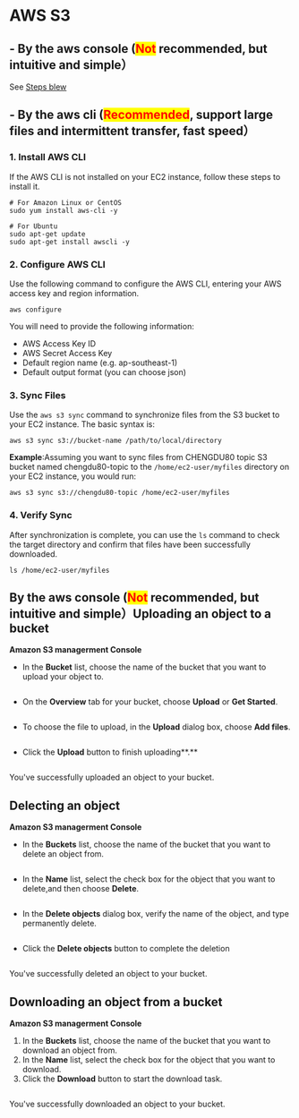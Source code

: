 # AWS S3

## - By the aws console (<mark style="color:red;">Not</mark> recommended, but  intuitive and simple） <a href="#puttinganobjectinabucket" id="puttinganobjectinabucket"></a>

See [Steps blew](aws-s3.md#puttinganobjectinabucket-2)

## - By the aws cli  (<mark style="color:red;">Recommended</mark>, support large files and intermittent transfer, fast speed） <a href="#puttinganobjectinabucket" id="puttinganobjectinabucket"></a>

### 1. Install AWS CLI

If the AWS CLI is not installed on your EC2 instance, follow these steps to install it.

```
# For Amazon Linux or CentOS
sudo yum install aws-cli -y

# For Ubuntu
sudo apt-get update
sudo apt-get install awscli -y
```

### 2. Configure AWS CLI

Use the following command to configure the AWS CLI, entering your AWS access key and region information.

```
aws configure
```

You will need to provide the following information:

* AWS Access Key ID
* AWS Secret Access Key
* Default region name (e.g. ap-southeast-1)
* Default output format (you can choose json)

### 3. Sync Files

Use the `aws s3 sync` command to synchronize files from the S3 bucket to your EC2 instance. The basic syntax is:

```
aws s3 sync s3://bucket-name /path/to/local/directory
```

**Example**:Assuming you want to sync files from CHENGDU80 topic S3 bucket named chengdu80-topic to the `/home/ec2-user/myfiles` directory on your EC2 instance, you would run:

```
aws s3 sync s3://chengdu80-topic /home/ec2-user/myfiles
```

### 4. Verify Sync

After synchronization is complete, you can use the `ls` command to check the target directory and confirm that files have been successfully downloaded.

```
ls /home/ec2-user/myfiles
```

## &#x20;<a href="#puttinganobjectinabucket" id="puttinganobjectinabucket"></a>

## By the aws console (<mark style="color:red;">Not</mark> recommended, but  intuitive and simple）Uploading an object to a bucket <a href="#puttinganobjectinabucket" id="puttinganobjectinabucket"></a>

**Amazon S3 managerment Console**

* In the **Bucket** list, choose the name of the bucket that you want to upload your object to.

<figure><img src="../.gitbook/assets/微信图片_20231018103708 (1).png" alt=""><figcaption></figcaption></figure>

* On the **Overview** tab for your bucket, choose **Upload** or **Get Started**.

<figure><img src="../.gitbook/assets/微信图片_20231018103748.png" alt=""><figcaption></figcaption></figure>

* To choose the file to upload, in the **Upload** dialog box, choose **Add files**.

<figure><img src="../.gitbook/assets/微信图片_20231018104059.png" alt=""><figcaption></figcaption></figure>

* Click the **Upload** button to finish uploading**.**

<figure><img src="../.gitbook/assets/微信图片_20231018104127.png" alt=""><figcaption></figcaption></figure>

You've successfully uploaded an object to your bucket.

## Delecting an object <a href="#puttinganobjectinabucket" id="puttinganobjectinabucket"></a>

**Amazon S3 managerment Console**

* In the **Buckets** list, choose the name of the bucket that you want to delete an object from.

<figure><img src="../.gitbook/assets/微信图片_20231018103708 (1).png" alt=""><figcaption></figcaption></figure>

* In the **Name** list, select the check box for the object that you want to delete,and then choose **Delete**.

<figure><img src="../.gitbook/assets/微信图片_20231018104312.png" alt=""><figcaption></figcaption></figure>

* In the **Delete objects** dialog box, verify the name of the object, and type permanently delete.

<figure><img src="../.gitbook/assets/微信图片_20231018104428.png" alt=""><figcaption></figcaption></figure>

* Click the **Delete objects** button to complete the deletion

<figure><img src="../.gitbook/assets/微信图片_20231018104452.png" alt=""><figcaption></figcaption></figure>

You've successfully deleted an object to your bucket.

## Downloading an object from a bucket <a href="#puttinganobjectinabucket" id="puttinganobjectinabucket"></a>

**Amazon S3 managerment Console**

1. In the **Buckets** list, choose the name of the bucket that you want to download an object from.
2. In the **Name** list, select the check box for the object that you want to download.
3. Click the **Download** button to start the download task.

<figure><img src="../.gitbook/assets/微信图片_20231018104210.png" alt=""><figcaption></figcaption></figure>

You've successfully downloaded an object to your bucket.

